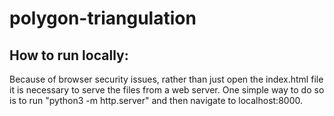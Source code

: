 # polygon-triangulation

## How to run locally: <br>
Because of browser security issues, rather than just open the index.html file 
it is necessary to serve the files from a web server. One simple way to do 
so is to run "python3 -m http.server" and then navigate to localhost:8000. 
